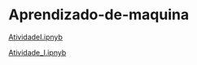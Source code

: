 # Aprendizado-de-maquina
[AtividadeI.ipnyb](/AtividadeI.ipynb) 

[Atividade_I.ipnyb](/Atividade_I.ipynb)

